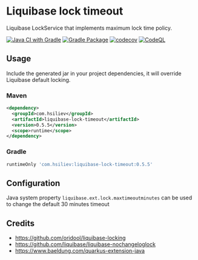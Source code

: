 # Liquibase lock timeout
Liquibase LockService that implements maximum lock time policy.

[![Java CI with Gradle](https://github.com/hsiliev/liquibase-lock-timeout/actions/workflows/gradle.yml/badge.svg)](https://github.com/hsiliev/liquibase-lock-timeout/actions/workflows/gradle.yml)
[![Gradle Package](https://github.com/hsiliev/liquibase-lock-timeout/actions/workflows/gradle-publish.yml/badge.svg)](https://github.com/hsiliev/liquibase-lock-timeout/actions/workflows/gradle-publish.yml)
[![codecov](https://codecov.io/gh/hsiliev/liquibase-lock-timeout/branch/main/graph/badge.svg?token=Y9TJ86AVTF)](https://codecov.io/gh/hsiliev/liquibase-lock-timeout)
[![CodeQL](https://github.com/hsiliev/liquibase-lock-timeout/actions/workflows/codeql-analysis.yml/badge.svg)](https://github.com/hsiliev/liquibase-lock-timeout/actions/workflows/codeql-analysis.yml)

## Usage
Include the generated jar in your project dependencies, it will override Liquibase default locking.

### Maven
```xml
<dependency>
  <groupId>com.hsiliev</groupId>
  <artifactId>liquibase-lock-timeout</artifactId>
  <version>0.5.5</version>
  <scope>runtime</scope>
</dependency>
```

### Gradle
```groovy
runtimeOnly 'com.hsiliev:liquibase-lock-timeout:0.5.5'
```

## Configuration
Java system property `liquibase.ext.lock.maxtimeoutminutes` can be used to change the default 30 minutes timeout

## Credits
* https://github.com/oridool/liquibase-locking
* https://github.com/liquibase/liquibase-nochangeloglock
* https://www.baeldung.com/quarkus-extension-java
